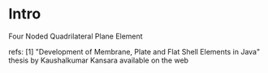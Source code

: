 ﻿# Intro
Four Noded Quadrilateral Plane Element



refs:
    [1] "Development of Membrane, Plate and Flat Shell Elements in Java" thesis by Kaushalkumar Kansara available on the web